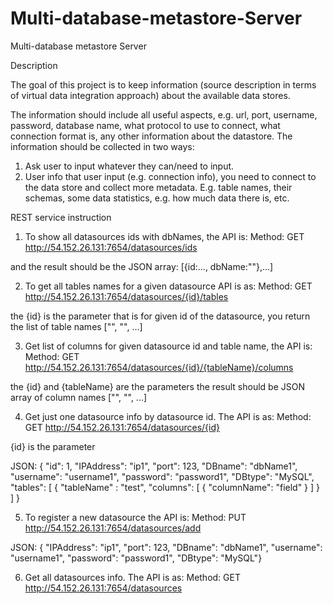 # Multi-database-metastore-Server
Multi-database metastore Server

Description

The goal of this project is to keep information (source description in terms of virtual data integration approach) about the available data stores.
 
The information should include all useful aspects, e.g. url, port, username, password, database name, what protocol to use to connect, what connection format is, any other information about the datastore. The information should be collected in two ways:
1. Ask user to input whatever they can/need to input.
2. User info that user input (e.g. connection info), you need to connect to the data store and collect more metadata. E.g. table names, their schemas, some data statistics, e.g. how much data there is, etc.

REST service instruction

1) To show all datasources ids with dbNames, the API is:
Method: GET
http://54.152.26.131:7654/datasources/ids
 
and the result should be the JSON array:  [{id:..., dbName:""},...]
 
2) To get all tables names for a given datasource API is as:
Method: GET
http://54.152.26.131:7654/datasources/{id}/tables
 
the {id} is the parameter
that is for given id of the datasource, you return the list of table names ["", "", ...]
 
3) Get list of columns for given datasource id and table name, the API is:
Method: GET
http://54.152.26.131:7654/datasources/{id}/{tableName}/columns
 
the {id} and {tableName} are the parameters
the result should be JSON array of column names ["", "", ...]
 
4) Get just one datasource info by datasource id. The API is as:
Method: GET
http://54.152.26.131:7654/datasources/{id}
 
{id} is the parameter
 
JSON:
{ "id": 1, "IPAddress": "ip1", "port": 123, "DBname": "dbName1", "username": "username1", "password": "password1", "DBtype": "MySQL", "tables": [ { "tableName" : "test",   "columns": [ { "columnName": "field" } ] } ] }
 

5) To register a new datasource the API is:
Method: PUT
http://54.152.26.131:7654/datasources/add
 
JSON:
{ "IPAddress": "ip1", "port": 123, "DBname": "dbName1", "username": "username1", "password": "password1", "DBtype": "MySQL"}
 
 
6) Get all datasources info. The API is as:
Method: GET
http://54.152.26.131:7654/datasources

